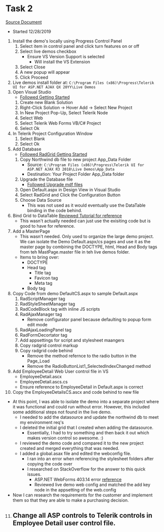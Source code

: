 # Task 2
[Source Document](./TSE-Task2.docx)
- Started 12/28/2019

1. Install the demo's locally using Progress Control Panel
    1. Select item in control panel and click turn features on or off
    2. Select live demos checkbox
        * Ensure VS Version Support is selected
            - Will install the VS Extension
    3. Select Close
    4. A new popup will appear 
    5. Click Proceed
2. Live demos install folder at: ```C:\Program Files (x86)\Progress\Telerik UI for ASP.NET AJAX QX 20YY\Live Demos```
3. Open Visual Studio 
    - [Followed Getting Started](https://docs.telerik.com/devtools/aspnet-ajax/getting-started/first-steps)
    1. Create new Blank Solution
    2. Right-Click Solution -> Hover Add -> Select New Project
    3. In New Project Pop-Up, Select Telerik Node
    4. Select Web
    5. Select Telerik Web Forms VB/C# Project
    6. Select Ok
4. In Telerik Project Configuration Window
    1. Select Blank
    2. Select Ok
5. Add Database
    - [Followed RadGrid Getting Started](https://docs.telerik.com/devtools/aspnet-ajax/controls/grid/getting-started/getting-started-with-radgrid-for-asp.net-ajax)
    1. Copy Northwind db file to new project App_Data Folder
        - Source: ```C:\Program Files (x86)\Progress\Telerik UI for ASP.NET AJAX R3 2018\Live Demos\App_Data```
        - Destination: Your Project Folder App_Data folder
    2. Upgrade the Database file
        - [Followed Upgrade mdf files](https://docs.microsoft.com/en-us/visualstudio/data-tools/upgrade-dot-mdf-files?view=vs-2017)
    2. Open Default.aspx in Design View in Visual Studio
    3. Select RadGrid and Click the Configuration Button
    4. Choose Data Source
        - This was not used as it would eventually use the DataTable binding in the code behind.
6. Bind Grid to DataTable [Reviewed Tutorial for reference](https://docs.telerik.com/devtools/aspnet-ajax/controls/grid/data-binding/understanding-data-binding/server-side-binding/various-data-sources/binding-to-datatable-or-dataset)
    - This wasn't actually needed can just use the exisiting code but is good to have for reference.
7. Add a MasterPage 
    - This wasn't needed. Only used to organize the large demo project. We can isolate the Demo Default.aspx/cs pages and use it as the master page by combining the DOCTYPE, html, Head and Body tags from teh MastPage.master file in teh live demos folder.
    - Items to bring over:
        - DOCTYPE
        - Head tag
            - Title tag
            - Favicon tag
            - Meta tag
        - Body tag
8. Copy Code from demo DefaultCS.aspx to sample Default.aspx
    1.  RadScriptManager tag
    2.  RadStyleSheetManager tag
    3.  RadCodeBlock tag with inline JS scripts
    4.  RadAjaxManager tag
        - Remove configurator panel because defaulting to popup form edit mode
    5. RadAjaxLoadingPanel tag
    6. RadFormDecortator tag
    7. Add appsettings for script and stylesheet maangers
    8. Copy radgrid control markup
    9. Copy radgrid code behind
        - Remove the method refernce to the radio button in the Page_Load
        - Remove the RadioButtonList1_SelectedIndexChanged method
9. Add EmployeeDetail Web User control file in VS
    - EmployeeDetail.ascx
    - EmployeeDetail.ascs.cs
    - Ensure reference to EmployeeDetail in Default.aspx is correct
10. Copy the EmployeeDetailsCS.ascx and code behind to new file
* At this point, I was able to isolate the demo into a separate project where it was functional and could run without error. However, this included some additional steps not found in the live demo.
    - I needed to add the datasource and update the northwind db to meet my environment req's
    - I deleted the initial grid that I created when adding the datasource.
        - Essentially, I had to try something and then back it out which makes version control so awesome. :)    
    - I reviewed the demo code and compared it to the new project created and merged everything that was needed.
    - I added a global.asax file and edited the webconfig file.
        - I ran into an error when referencing the stylesheet folders after copying the code over
        - I researched on StackOverflow for the answer to this quick issues.
            -   ASP.NET WebForms 403.14 error [reference](https://stackoverflow.com/questions/7880852/http-error-403-14-forbidden-error-when-accessing-website)
            -   Reviewed live demo web config and matched the add key node in the appsetting of the web.config
* Now I can research the requirements for the customer and implement them so that they are able to make a purchasing decision.

11. Change all ASP controls to Telerik controls in Employee Detail user control file.
    - 
